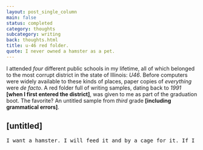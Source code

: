 ```yaml
---
layout: post_single_column
main: false
status: completed
category: thoughts
subcategory: writing
back: thoughts.html
title: u-46 red folder.
quote: I never owned a hamster as a pet.
---
```


I attended _four_ different public schools in my lifetime, all of which belonged to the most corrupt district in the state of Illinois: _U46_. Before computers were widely available to these kinds of places, paper copies of _everything_ were _de facto_. A red folder full of writing samples, dating back to _1991_ **\[when I first entered the district\]**, was given to me as part of the graduation boot. The favorite? An untitled sample from _third_ grade **\[including grammatical errors\]**.

<h2>[untitled]</h2>

<div class="snippet">
   <pre>
I want a hamster. I will feed it and by a cage for it. If I have to I'll clean up after it, and name it. If I get a white hamster I'll name it snowy. If I get a light brown one I will name it Soda Pop.The cage will be a lot of money but I can afford it. I will buy a fridge and a glass boot that says 'Home Sweet Home'. It will also have a spinny wheel and tunnels. The hamster food will be a big bag and money to. I will buy a couple bags of it. When I run out I'll go back to the store to get some. If I have to clean up after it. I will buy a little shovel and put a garbage bag in my room. After I do that I will put some more brown stuff in the cage. I want a hamster. I'm going to feed it, clean up after it, buy a cage for it and name it.
  </pre>
</div>